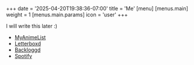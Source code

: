 +++
date = '2025-04-20T19:38:36-07:00'
title = 'Me'
[menu]
  [menus.main]
    weight = 1
    [menus.main.params]
   	   icon = 'user'
+++

I will write this later :) 

* [MyAnimeList](https://myanimelist.net/profile/binhphan421)
* [Letterboxd](https://letterboxd.com/binhphan421/)
* [Backloggd](https://backloggd.com/u/binhphan421/)
* [Spotify](https://open.spotify.com/playlist/74Cwe1cD9jQMkJWQsRjSNj?si=639990d0c499456d)
